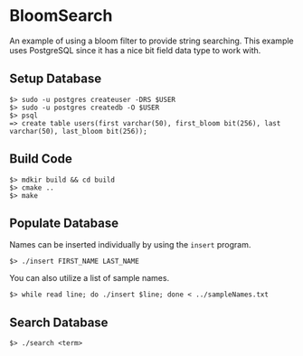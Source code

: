 BloomSearch
===========
An example of using a bloom filter to provide string searching. This example uses PostgreSQL since it has a nice bit field data type to work with.

Setup Database
--------------
	$> sudo -u postgres createuser -DRS $USER
	$> sudo -u postgres createdb -O $USER
	$> psql
	=> create table users(first varchar(50), first_bloom bit(256), last varchar(50), last_bloom bit(256));

Build Code
----------
	$> mdkir build && cd build
	$> cmake ..
	$> make

Populate Database
-----------------
Names can be inserted individually by using the `insert` program.

	$> ./insert FIRST_NAME LAST_NAME

You can also utilize a list of sample names.

	$> while read line; do ./insert $line; done < ../sampleNames.txt

Search Database
---------------
	$> ./search <term>
